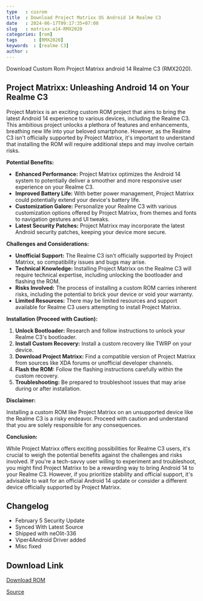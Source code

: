 ```yaml
---
type   : cusrom
title  : Download Project Matrixx OS Android 14 Realme C3
date   : 2024-06-17T09:17:35+07:00
slug   : matrixx-a14-RMX2020
categories: [rom]
tags      : [RMX2020]
keywords  : [realme C3]
author : 
---
```


Download Custom Rom Project Matrixx android 14 Realme C3 (RMX2020).

## Project Matrixx: Unleashing Android 14 on Your Realme C3

Project Matrixx is an exciting custom ROM project that aims to bring the latest Android 14 experience to various devices, including the Realme C3. This ambitious project unlocks a plethora of features and enhancements, breathing new life into your beloved smartphone. However, as the Realme C3 isn't officially supported by Project Matrixx, it's important to understand that installing the ROM will require additional steps and may involve certain risks.

**Potential Benefits:**

* **Enhanced Performance:** Project Matrixx optimizes the Android 14 system to potentially deliver a smoother and more responsive user experience on your Realme C3.
* **Improved Battery Life:** With better power management, Project Matrixx could potentially extend your device's battery life.
* **Customization Galore:** Personalize your Realme C3 with various customization options offered by Project Matrixx, from themes and fonts to navigation gestures and UI tweaks.
* **Latest Security Patches:** Project Matrixx may incorporate the latest Android security patches, keeping your device more secure.

**Challenges and Considerations:**

* **Unofficial Support:** The Realme C3 isn't officially supported by Project Matrixx, so compatibility issues and bugs may arise.
* **Technical Knowledge:** Installing Project Matrixx on the Realme C3 will require technical expertise, including unlocking the bootloader and flashing the ROM.
* **Risks Involved:** The process of installing a custom ROM carries inherent risks, including the potential to brick your device or void your warranty.
* **Limited Resources:** There may be limited resources and support available for Realme C3 users attempting to install Project Matrixx.

**Installation (Proceed with Caution):**

1. **Unlock Bootloader:** Research and follow instructions to unlock your Realme C3's bootloader.
2. **Install Custom Recovery:** Install a custom recovery like TWRP on your device.
3. **Download Project Matrixx:** Find a compatible version of Project Matrixx from sources like XDA forums or unofficial developer channels.
4. **Flash the ROM:** Follow the flashing instructions carefully within the custom recovery.
5. **Troubleshooting:** Be prepared to troubleshoot issues that may arise during or after installation.

**Disclaimer:**

Installing a custom ROM like Project Matrixx on an unsupported device like the Realme C3 is a risky endeavor. Proceed with caution and understand that you are solely responsible for any consequences.

**Conclusion:**

While Project Matrixx offers exciting possibilities for Realme C3 users, it's crucial to weigh the potential benefits against the challenges and risks involved. If you're a tech-savvy user willing to experiment and troubleshoot, you might find Project Matrixx to be a rewarding way to bring Android 14 to your Realme C3. However, if you prioritize stability and official support, it's advisable to wait for an official Android 14 update or consider a different device officially supported by Project Matrixx.



## Changelog
- February 5 Security Update
- Synced With Latest Source
- Shipped with neOlit-336
- Viper4Android Driver added
- Misc fixed


## Download Link
[Download ROM](https://sourceforge.net/projects/projectmatrixx/files/Android-14/RMX2020/)

[Source](https://www.projectmatrixx.org/downloads/RMX2020)